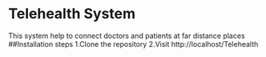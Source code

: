 # Telehealth System 
This system help to connect doctors and patients at far distance places
##Installation steps
 1.Clone the repository 
 2.Visit http://localhost/Telehealth 
	
